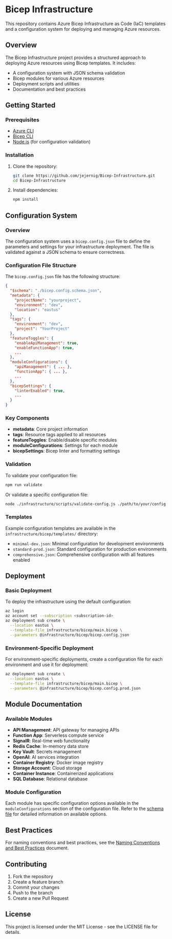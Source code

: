 # Bicep Infrastructure

This repository contains Azure Bicep Infrastructure as Code (IaC) templates and a configuration system for deploying and managing Azure resources.

## Overview

The Bicep Infrastructure project provides a structured approach to deploying Azure resources using Bicep templates. It includes:

- A configuration system with JSON schema validation
- Bicep modules for various Azure resources
- Deployment scripts and utilities
- Documentation and best practices

## Getting Started

### Prerequisites

- [Azure CLI](https://docs.microsoft.com/en-us/cli/azure/install-azure-cli)
- [Bicep CLI](https://docs.microsoft.com/en-us/azure/azure-resource-manager/bicep/install)
- [Node.js](https://nodejs.org/) (for configuration validation)

### Installation

1. Clone the repository:
   ```bash
   git clone https://github.com/jejernig/Bicep-Infrastructure.git
   cd Bicep-Infrastructure
   ```

2. Install dependencies:
   ```bash
   npm install
   ```

## Configuration System

### Overview

The configuration system uses a `bicep.config.json` file to define the parameters and settings for your infrastructure deployment. The file is validated against a JSON schema to ensure correctness.

### Configuration File Structure

The `bicep.config.json` file has the following structure:

```json
{
  "$schema": "./bicep.config.schema.json",
  "metadata": {
    "projectName": "yourproject",
    "environment": "dev",
    "location": "eastus"
  },
  "tags": {
    "environment": "dev",
    "project": "YourProject"
  },
  "featureToggles": {
    "enableApiManagement": true,
    "enableFunctionApp": true,
    ...
  },
  "moduleConfigurations": {
    "apiManagement": { ... },
    "functionApp": { ... },
    ...
  },
  "bicepSettings": {
    "linterEnabled": true,
    ...
  }
}
```

### Key Components

- **metadata**: Core project information
- **tags**: Resource tags applied to all resources
- **featureToggles**: Enable/disable specific modules
- **moduleConfigurations**: Settings for each module
- **bicepSettings**: Bicep linter and formatting settings

### Validation

To validate your configuration file:

```bash
npm run validate
```

Or validate a specific configuration file:

```bash
node ./infrastructure/scripts/validate-config.js ./path/to/your/config.json
```

### Templates

Example configuration templates are available in the `infrastructure/bicep/templates/` directory:

- `minimal-dev.json`: Minimal configuration for development environments
- `standard-prod.json`: Standard configuration for production environments
- `comprehensive.json`: Comprehensive configuration with all features enabled

## Deployment

### Basic Deployment

To deploy the infrastructure using the default configuration:

```bash
az login
az account set --subscription <subscription-id>
az deployment sub create \
  --location eastus \
  --template-file infrastructure/bicep/main.bicep \
  --parameters @infrastructure/bicep/bicep.config.json
```

### Environment-Specific Deployment

For environment-specific deployments, create a configuration file for each environment and use it for deployment:

```bash
az deployment sub create \
  --location eastus \
  --template-file infrastructure/bicep/main.bicep \
  --parameters @infrastructure/bicep/bicep.config.prod.json
```

## Module Documentation

### Available Modules

- **API Management**: API gateway for managing APIs
- **Function App**: Serverless compute service
- **SignalR**: Real-time web functionality
- **Redis Cache**: In-memory data store
- **Key Vault**: Secrets management
- **OpenAI**: AI services integration
- **Container Registry**: Docker image registry
- **Storage Account**: Cloud storage
- **Container Instance**: Containerized applications
- **SQL Database**: Relational database

### Module Configuration

Each module has specific configuration options available in the `moduleConfigurations` section of the configuration file. Refer to the [schema file](./infrastructure/bicep/bicep.config.schema.json) for detailed information on available options.

## Best Practices

For naming conventions and best practices, see the [Naming Conventions and Best Practices](./docs/naming-conventions.md) document.

## Contributing

1. Fork the repository
2. Create a feature branch
3. Commit your changes
4. Push to the branch
5. Create a new Pull Request

## License

This project is licensed under the MIT License - see the LICENSE file for details.
